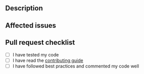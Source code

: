 <!--
This is a comment, which will not show up in your pull request, so you don't need to remove it.
Write all your text below the comments or delete them if you want.
-->

## Description

<!-- An in-depth description of what your pull request does. -->

## Affected issues

<!-- Tag any relevant issues your PR closes by prepending their number with a # (e.g. "Closes #123"). -->

## Pull request checklist

<!-- Please check off as many of these as possible prior to submitting a pull request (if you actually did them).
Put an 'x' between the square brackets to tick the field. -->

* [ ] I have tested my code
* [ ] I have read the [contributing guide](https://github.com/archer-linux/archer/blob/HEAD/CONTRIBUTING.md)
* [ ] I have followed best practices and commented my code well
